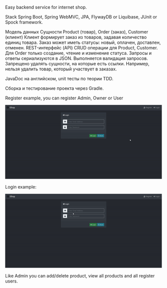 Easy backend service for internet shop.

Stack
Spring Boot, Spring WebMVC, JPA, FlywayDB or Liquibase, JUnit or Spock framework.

Модель данных
Сущности Product (товар), Order (заказ), Customer (клиент)
Клиент формирует заказ из товаров, задавая количество единиц товара.
Заказ может иметь статусы: новый, оплачен, доставлен, отменен.
REST-интерфейс (API)
CRUD операции для Product, Customer. Для Order только создание, чтение и изменение статуса.
Запросы и ответы сериализуются в JSON. Выполняется валидация запросов.
Запрещено удалять сущности, на которые есть ссылки. Например, нельзя удалить товар, который
участвует в заказах.

JavaDoc на английском, unit тесты по теории TDD.

Сборка и тестирование проекта через Gradle.

Register example, you can register Admin, Owner or User

![Farmers Market Finder - Animated gif demo](img/register.gif)

Login example:

![Farmers Market Finder - Animated gif demo](img/login.gif)

Like Admin you can add/delete product, view all products and all register users.
